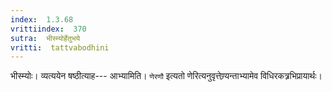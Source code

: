 ```yaml
---
index:  1.3.68
vrittiindex:  370
sutra:  भीस्म्योर्हेतुभये
vritti:  tattvabodhini 
---
```


भीस्म्योः। व्यत्ययेन षष्ठीत्याह--- आभ्यामिति। `णेरणौ` इत्यतो णेरित्यनुवृत्तेण्र्यन्ताभ्यामेव विधिरकत्र्रभिप्रायार्थः। 

